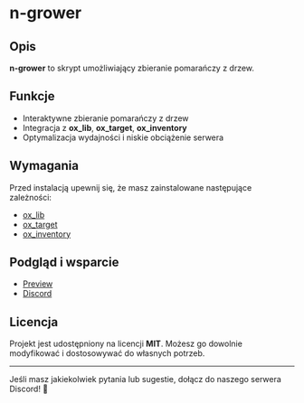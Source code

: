 # n-grower

## Opis
**n-grower** to skrypt umożliwiający zbieranie pomarańczy z drzew.

## Funkcje
- Interaktywne zbieranie pomarańczy z drzew
- Integracja z **ox_lib**, **ox_target**, **ox_inventory**
- Optymalizacja wydajności i niskie obciążenie serwera

## Wymagania
Przed instalacją upewnij się, że masz zainstalowane następujące zależności:
- [ox_lib](https://github.com/overextended/ox_lib)
- [ox_target](https://github.com/overextended/ox_target)
- [ox_inventory](https://github.com/overextended/ox_inventory)

## Podgląd i wsparcie
- [Preview](https://youtu.be/A0FYdxj8zQU)
- [Discord](https://discord.gg/RrtHJQ4qVT)

## Licencja
Projekt jest udostępniony na licencji **MIT**. Możesz go dowolnie modyfikować i dostosowywać do własnych potrzeb.

---
Jeśli masz jakiekolwiek pytania lub sugestie, dołącz do naszego serwera Discord! 🍊

